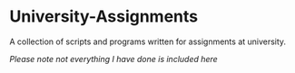 # University-Assignments
A collection of scripts and programs written for assignments at university.

*Please note not everything I have done is included here*
